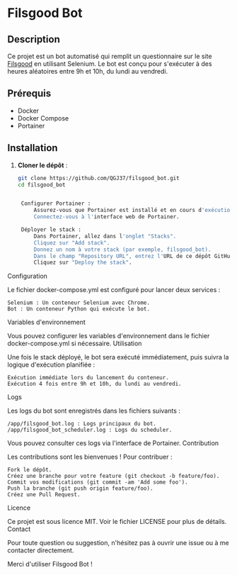 # Filsgood Bot

## Description

Ce projet est un bot automatisé qui remplit un questionnaire sur le site [Filsgood](http://www.filsgoods.iftl-ev.fr/) en utilisant Selenium. Le bot est conçu pour s'exécuter à des heures aléatoires entre 9h et 10h, du lundi au vendredi.

## Prérequis

- Docker
- Docker Compose
- Portainer

## Installation

1. **Cloner le dépôt** :
   ```sh
   git clone https://github.com/QGJ37/filsgood_bot.git
   cd filsgood_bot


    Configurer Portainer :
        Assurez-vous que Portainer est installé et en cours d'exécution.
        Connectez-vous à l'interface web de Portainer.

    Déployer le stack :
        Dans Portainer, allez dans l'onglet "Stacks".
        Cliquez sur "Add stack".
        Donnez un nom à votre stack (par exemple, filsgood_bot).
        Dans le champ "Repository URL", entrez l'URL de ce dépôt GitHub : https://github.com/QGJ37/filsgood_bot.git.
        Cliquez sur "Deploy the stack".

Configuration

Le fichier docker-compose.yml est configuré pour lancer deux services :

    Selenium : Un conteneur Selenium avec Chrome.
    Bot : Un conteneur Python qui exécute le bot.

Variables d'environnement

Vous pouvez configurer les variables d'environnement dans le fichier docker-compose.yml si nécessaire.
Utilisation

Une fois le stack déployé, le bot sera exécuté immédiatement, puis suivra la logique d'exécution planifiée :

    Exécution immédiate lors du lancement du conteneur.
    Exécution 4 fois entre 9h et 10h, du lundi au vendredi.

Logs

Les logs du bot sont enregistrés dans les fichiers suivants :

    /app/filsgood_bot.log : Logs principaux du bot.
    /app/filsgood_bot_scheduler.log : Logs du scheduler.

Vous pouvez consulter ces logs via l'interface de Portainer.
Contribution

Les contributions sont les bienvenues ! Pour contribuer :

    Fork le dépôt.
    Créez une branche pour votre feature (git checkout -b feature/foo).
    Commit vos modifications (git commit -am 'Add some foo').
    Push la branche (git push origin feature/foo).
    Créez une Pull Request.

Licence

Ce projet est sous licence MIT. Voir le fichier LICENSE pour plus de détails.
Contact

Pour toute question ou suggestion, n'hésitez pas à ouvrir une issue ou à me contacter directement.

Merci d'utiliser Filsgood Bot !
